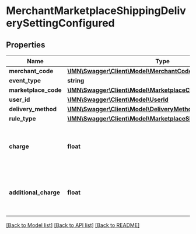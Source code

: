 # MerchantMarketplaceShippingDeliverySettingConfigured

## Properties
Name | Type | Description | Notes
------------ | ------------- | ------------- | -------------
**merchant_code** | [**\IMN\Swagger\Client\Model\MerchantCode**](MerchantCode.md) |  | 
**event_type** | **string** |  | [optional] 
**marketplace_code** | [**\IMN\Swagger\Client\Model\MarketplaceCode**](MarketplaceCode.md) |  | 
**user_id** | [**\IMN\Swagger\Client\Model\UserId**](UserId.md) |  | 
**delivery_method** | [**\IMN\Swagger\Client\Model\DeliveryMethod**](DeliveryMethod.md) |  | 
**rule_type** | [**\IMN\Swagger\Client\Model\MarketplaceShippingChargeRuleType**](MarketplaceShippingChargeRuleType.md) |  | 
**charge** | **float** | The charge for this delivery mode considering the rule | [optional] 
**additional_charge** | **float** | The additional charge for this delivery mode | [optional] 

[[Back to Model list]](../README.md#documentation-for-models) [[Back to API list]](../README.md#documentation-for-api-endpoints) [[Back to README]](../README.md)


